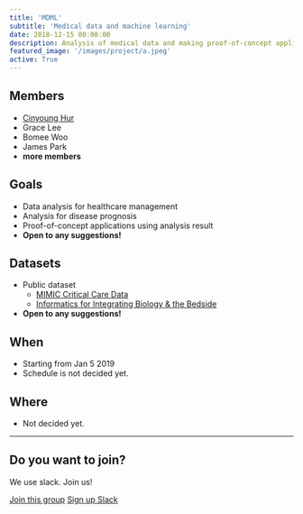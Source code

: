 ```yaml
---
title: 'MDML'
subtitle: 'Medical data and machine learning'
date: 2018-12-15 00:00:00
description: Analysis of medical data and making proof-of-concept applications
featured_image: '/images/project/a.jpeg'
active: True
---
```


## Members

* [Cinyoung Hur](https://www.github.com/hurcy)
* Grace Lee
* Bomee Woo
* James Park
* **more members**

## Goals

* Data analysis for healthcare management
* Analysis for disease prognosis
* Proof-of-concept applications using analysis result
* **Open to any suggestions!**

## Datasets

* Public dataset
  * [MIMIC Critical Care Data](https://mimic.physionet.org/)
  * [Informatics for Integrating Biology & the Bedside](https://www.i2b2.org/NLP/DataSets/Main.php)
* **Open to any suggestions!**

## When
* Starting from Jan 5 2019
* Schedule is not decided yet.

## Where
* Not decided yet.

---

## Do you want to join?

We use slack. Join us!

<a href="https://seoulai.slack.com/messages/CEM2RUP43" class="button button--large">Join this group</a>
<a href="https://seoulai.herokuapp.com/" class="button button--large">Sign up Slack</a>
